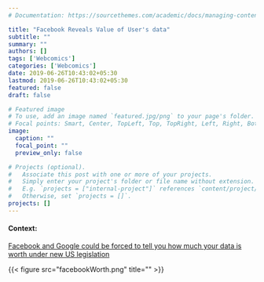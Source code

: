 ```yaml
---
# Documentation: https://sourcethemes.com/academic/docs/managing-content/

title: "Facebook Reveals Value of User's data"
subtitle: ""
summary: ""
authors: []
tags: ['Webcomics']
categories: ['Webcomics']
date: 2019-06-26T10:43:02+05:30
lastmod: 2019-06-26T10:43:02+05:30
featured: false
draft: false

# Featured image
# To use, add an image named `featured.jpg/png` to your page's folder.
# Focal points: Smart, Center, TopLeft, Top, TopRight, Left, Right, BottomLeft, Bottom, BottomRight.
image:
  caption: ""
  focal_point: ""
  preview_only: false

# Projects (optional).
#   Associate this post with one or more of your projects.
#   Simply enter your project's folder or file name without extension.
#   E.g. `projects = ["internal-project"]` references `content/project/deep-learning/index.md`.
#   Otherwise, set `projects = []`.
projects: []
---
```


#### Context:
[Facebook and Google could be forced to tell you how much your data is worth under new US legislation](https://www.businessinsider.com/facebook-and-google-could-reveal-value-of-data-2019-6?r=US&IR=T)


{{< figure src="facebookWorth.png" title="" >}}

